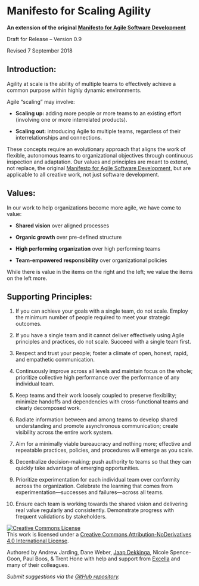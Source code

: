 # Manifesto for Scaling Agility
**An extension of the original [Manifesto for Agile Software Development](http://agilemanifesto.org/)**

Draft for Release – Version 0.9

Revised 7 September 2018

## Introduction:

Agility at scale is the ability of multiple teams to effectively achieve a common purpose within highly dynamic environments.

Agile “scaling” may involve:

* **Scaling up:** adding more people or more teams to an existing effort (involving one or more interrelated products).

* **Scaling out:** introducing Agile to multiple teams, regardless of their interrelationships and connections.

These concepts require an evolutionary approach that aligns the work of flexible, autonomous teams to organizational objectives through continuous inspection and adaptation. Our values and principles are meant to extend, not replace, the original [Manifesto for Agile Software Development](http://agilemanifesto.org/), but are applicable to all creative work, not just software development.

## Values:

In our work to help organizations become more agile, we have come to value:

* **Shared vision** over aligned processes

* **Organic growth** over pre-defined structure

* **High performing organization** over high performing teams

* **Team-empowered responsibility** over organizational policies

While there is value in the items on the right and the left; we value the items on the left more.

## Supporting Principles:

1. If you can achieve your goals with a single team, do not scale. Employ the minimum number of people required to meet your strategic outcomes.

2. If you have a single team and it cannot deliver effectively using Agile principles and practices, do not scale. Succeed with a single team first.

3. Respect and trust your people; foster a climate of open, honest, rapid, and empathetic communication.

4. Continuously improve across all levels and maintain focus on the whole; prioritize collective high performance over the performance of any individual team.

5. Keep teams and their work loosely coupled to preserve flexibility; minimize handoffs and dependencies with cross-functional teams and clearly decomposed work.

6. Radiate information between and among teams to develop shared understanding and promote asynchronous communication; create visibility across the entire work system.

7. Aim for a minimally viable bureaucracy and nothing more; effective and repeatable practices, policies, and procedures will emerge as you scale.

8. Decentralize decision-making; push authority to teams so that they can quickly take advantage of emerging opportunities.

9. Prioritize experimentation for each individual team over conformity across the organization. Celebrate the learning that comes from experimentation—successes and failures—across all teams.

10. Ensure each team is working towards the shared vision and delivering real value regularly and consistently. Demonstrate progress with frequent validations by stakeholders.

<a rel="license" href="http://creativecommons.org/licenses/by-nd/4.0/"><img alt="Creative Commons License" style="border-width:0" src="https://i.creativecommons.org/l/by-nd/4.0/88x31.png" /></a><br />This work is licensed under a <a rel="license" href="http://creativecommons.org/licenses/by-nd/4.0/">Creative Commons Attribution-NoDerivatives 4.0 International License</a>.

Authored by Andrew Jarding, Dane Weber, [Jaap Dekkinga](https://www.linkedin.com/in/jaap-dekkinga/), Nicole Spence-Goon, Paul Boos, & Trent Hone with help and support from [Excella](https://www.excella.com) and many of their colleagues.

_Submit suggestions via the [GitHub repository](https://github.com/DaneWeber/manifesto-for-scaling-agility-draft)._
